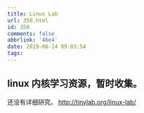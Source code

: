 ```yaml
---
title: Linux Lab
url: 350.html
id: 350
comments: false
abbrlink: '46e4'
date: 2019-06-14 09:03:54
tags:
---
```


linux 内核学习资源，暂时收集。
------------------

还没有详细研究。 http://tinylab.org/linux-lab/